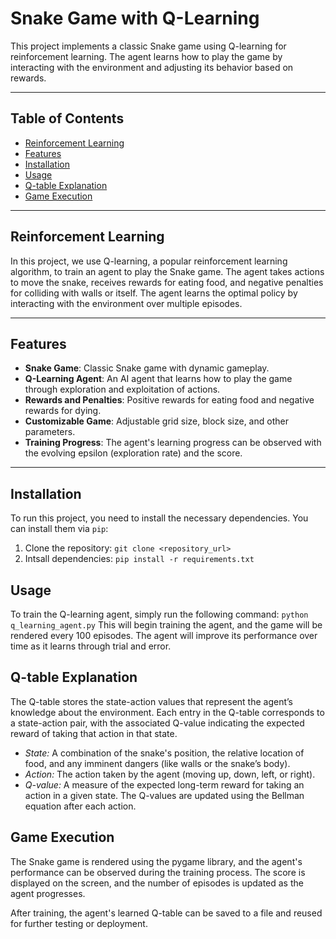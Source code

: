 # Snake Game with Q-Learning

This project implements a classic Snake game using Q-learning for reinforcement learning. The agent learns how to play the game by interacting with the environment and adjusting its behavior based on rewards.

---

## Table of Contents

- [Reinforcement Learning](#reinforcement-learning)
- [Features](#features)
- [Installation](#installation)
- [Usage](#usage)
- [Q-table Explanation](#q-table-explanation)
- [Game Execution](#game-execution)

---

## Reinforcement Learning

In this project, we use Q-learning, a popular reinforcement learning algorithm, to train an agent to play the Snake game. The agent takes actions to move the snake, receives rewards for eating food, and negative penalties for colliding with walls or itself. The agent learns the optimal policy by interacting with the environment over multiple episodes.

---

## Features

- **Snake Game**: Classic Snake game with dynamic gameplay.
- **Q-Learning Agent**: An AI agent that learns how to play the game through exploration and exploitation of actions.
- **Rewards and Penalties**: Positive rewards for eating food and negative rewards for dying.
- **Customizable Game**: Adjustable grid size, block size, and other parameters.
- **Training Progress**: The agent's learning progress can be observed with the evolving epsilon (exploration rate) and the score.

---

## Installation

To run this project, you need to install the necessary dependencies. You can install them via `pip`:

1. Clone the repository:
   `git clone <repository_url>`
2. Intsall dependencies:
   `pip install -r requirements.txt`

## Usage

To train the Q-learning agent, simply run the following command:
`python q_learning_agent.py`
This will begin training the agent, and the game will be rendered every 100 episodes. The agent will improve its performance over time as it learns through trial and error.

## Q-table Explanation

The Q-table stores the state-action values that represent the agent’s knowledge about the environment. Each entry in the Q-table corresponds to a state-action pair, with the associated Q-value indicating the expected reward of taking that action in that state.

- *State:* A combination of the snake's position, the relative location of food, and any imminent dangers (like walls or the snake’s body).
- *Action:* The action taken by the agent (moving up, down, left, or right).
- *Q-value:* A measure of the expected long-term reward for taking an action in a given state.
The Q-values are updated using the Bellman equation after each action.

## Game Execution

The Snake game is rendered using the pygame library, and the agent's performance can be observed during the training process. The score is displayed on the screen, and the number of episodes is updated as the agent progresses.

After training, the agent's learned Q-table can be saved to a file and reused for further testing or deployment.





